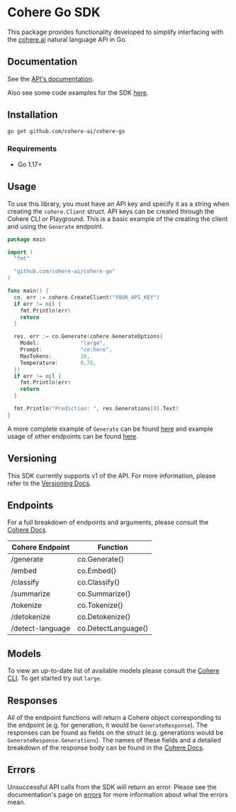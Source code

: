 # Cohere Go SDK

This package provides functionality developed to simplify interfacing with the [cohere.ai](https://cohere.ai/) natural language API in Go.

## Documentation

See the [API's documentation](https://docs.cohere.ai/).

Also see some code examples for the SDK [here](https://github.com/cohere-ai/cohere-go/blob/main/example/main.go).

## Installation

```
go get github.com/cohere-ai/cohere-go
```

### Requirements

- Go 1.17+

## Usage

To use this library, you must have an API key and specify it as a string when creating the `cohere.Client` struct. API keys can be created through the Cohere CLI or Playground. This is a basic example of the creating the client and using the `Generate` endpoint.

```go
package main

import (
  "fmt"

  "github.com/cohere-ai/cohere-go"
)

func main() {
  co, err := cohere.CreateClient("YOUR_API_KEY")
  if err != nil {
    fmt.Println(err)
    return
  }

  res, err := co.Generate(cohere.GenerateOptions{
    Model:             "large",
    Prompt:            "co:here",
    MaxTokens:         10,
    Temperature:       0.75,
  })
  if err != nil {
    fmt.Println(err)
    return
  }

  fmt.Println("Prediction: ", res.Generations[0].Text)
}
```

A more complete example of `Generate` can be found [here](https://github.com/cohere-ai/cohere-go/blob/main/example/main.go) and example usage of other endpoints can be found [here](https://github.com/cohere-ai/cohere-go/blob/main/client_test.go).

## Versioning

This SDK currently supports v1 of the API. For more information, please refer to the [Versioning Docs](https://docs.cohere.ai/reference/versioning).

## Endpoints

For a full breakdown of endpoints and arguments, please consult the [Cohere Docs](https://docs.cohere.ai/).

| Cohere Endpoint  | Function            |
| ---------------- | ------------------- |
| /generate        | co.Generate()       |
| /embed           | co.Embed()          |
| /classify        | co.Classify()       |
| /summarize       | co.Summarize()      |
| /tokenize        | co.Tokenize()       |
| /detokenize      | co.Detokenize()     |
| /detect-language | co.DetectLanguage() |

## Models

To view an up-to-date list of available models please consult the [Cohere CLI](https://docs.cohere.ai/command/). To get started try out `large`.

## Responses

All of the endpoint functions will return a Cohere object corresponding to the endpoint (e.g. for generation, it would be `GenerateResponse`). The responses can be found as fields on the struct (e.g. generations would be `GenerateResponse.Generations`). The names of these fields and a detailed breakdown of the response body can be found in the [Cohere Docs](https://docs.cohere.ai/).

## Errors

Unsuccessful API calls from the SDK will return an error. Please see the documentation's page on [errors](https://docs.cohere.ai/errors-reference) for more information about what the errors mean.
